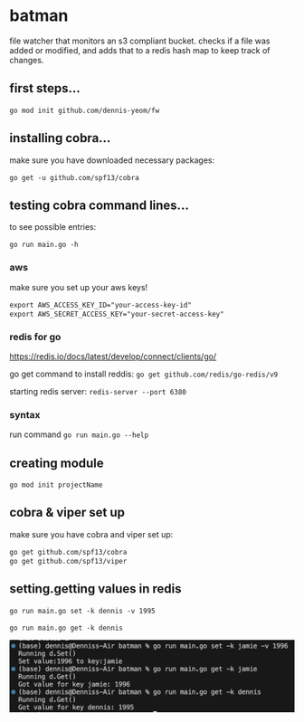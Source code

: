 # batman
file watcher that monitors an s3 compliant bucket. checks if a file was added or modified, and adds that to a redis hash map to keep track of changes.

## first steps...
```
go mod init github.com/dennis-yeom/fw
```

## installing cobra...
make sure you have downloaded necessary packages:

```
go get -u github.com/spf13/cobra
```

## testing cobra command lines...
to see possible entries:
```
go run main.go -h
```

### aws
make sure you set up your aws keys!

```
export AWS_ACCESS_KEY_ID="your-access-key-id"
export AWS_SECRET_ACCESS_KEY="your-secret-access-key"
```

### redis for go
https://redis.io/docs/latest/develop/connect/clients/go/

go get command to install reddis: `go get github.com/redis/go-redis/v9`

starting redis server: `redis-server --port 6380`

### syntax
run command `go run main.go --help`


## creating module
```
go mod init projectName
```


## cobra & viper set up
make sure you have cobra and viper set up:
```
go get github.com/spf13/cobra
go get github.com/spf13/viper
```


## setting.getting values in redis
```
go run main.go set -k dennis -v 1995
```


```
go run main.go get -k dennis
```

![alt text](images/image-3.png)


